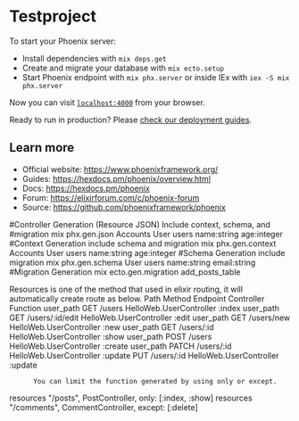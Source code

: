 # Testproject

To start your Phoenix server:

  * Install dependencies with `mix deps.get`
  * Create and migrate your database with `mix ecto.setup`
  * Start Phoenix endpoint with `mix phx.server` or inside IEx with `iex -S mix phx.server`

Now you can visit [`localhost:4000`](http://localhost:4000) from your browser.

Ready to run in production? Please [check our deployment guides](https://hexdocs.pm/phoenix/deployment.html).

## Learn more

  * Official website: https://www.phoenixframework.org/
  * Guides: https://hexdocs.pm/phoenix/overview.html
  * Docs: https://hexdocs.pm/phoenix
  * Forum: https://elixirforum.com/c/phoenix-forum
  * Source: https://github.com/phoenixframework/phoenix



#Controller Generation (Resource JSON) Include context, schema, and
#migration
mix phx.gen.json Accounts User users name:string age:integer
#Context Generation include schema and migration
mix phx.gen.context Accounts User users name:string age:integer
#Schema Generation include migration
mix phx.gen.schema User users name:string email:string
#Migration Generation
mix ecto.gen.migration add_posts_table



Resources is one of the method that used in elixir routing, it will automatically create 
route as below. 
Path Method Endpoint Controller Function
user_path GET /users HelloWeb.UserController :index
user_path GET /users/:id/edit HelloWeb.UserController :edit
user_path GET /users/new HelloWeb.UserController :new
user_path GET /users/:id HelloWeb.UserController :show
user_path POST /users HelloWeb.UserController :create
user_path PATCH /users/:id HelloWeb.UserController :update
          PUT /users/:id HelloWeb.UserController :update

          You can limit the function generated by using only or except.
          
resources "/posts", PostController, only: [:index, :show]
resources "/comments", CommentController, except: [:delete]

